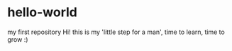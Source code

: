 # hello-world
my first repository
Hi! this is my 'little step for a man', time to learn, time to grow :)

